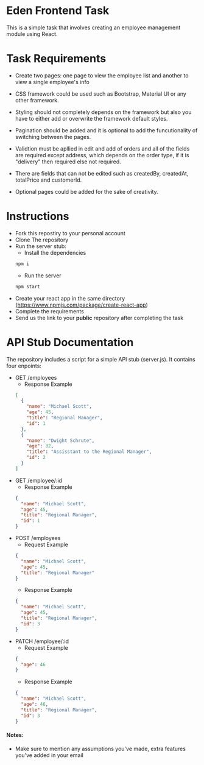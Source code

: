 # Eden Frontend Task
This is a simple task that involves creating an employee management module using React. 


# Task Requirements
* Create two pages: one page to view the employee list and another to view a single employee's info
  
* CSS framework could be used such as Bootstrap, Material UI or any other framework.
  
* Styling should not completely depends on the framework but also you have to either add or overwrite the framework default styles.
  
* Pagination should be added and it is optional to add the funcutionality of switching between the pages.  
  
* Validtion must be apllied in edit and add of orders and all of the fields are required except address, which depends on the order    type, if it is "delivery" then required else not required.
  
* There are fields that can not be edited such as createdBy, createdAt, totalPrice and customerId.
  
* Optional pages could be added for the sake of creativity.
  
# Instructions
* Fork this repostiry to your personal account
* Clone The repository
* Run the server stub:
  - Install the dependencies
  ```bash
  npm i
  ```
  - Run the server
  ```bash
  npm start
  ```
* Create your react app in the same directory (https://www.npmjs.com/package/create-react-app)
* Complete the requirements
* Send us the link to your **public** repository after completing the task

# API Stub Documentation
The repository includes a script for a simple API stub (server.js). It contains four enpoints:
* GET /employees
  - Response Example
  ```JSON
  [
    {
      "name": "Michael Scott",
      "age": 45,
      "title": "Regional Manager",
      "id": 1
    },
    {
      "name": "Dwight Schrute",
      "age": 32,
      "title": "Assisstant to the Regional Manager",
      "id": 2
    }
  ]
  ```
* GET /employee/:id
  - Response Example
  ```JSON
  {
    "name": "Michael Scott",
    "age": 45,
    "title": "Regional Manager",
    "id": 1
  }
  ```
* POST /employees
  - Request Example
  ```JSON
  {
    "name": "Michael Scott",
    "age": 45,
    "title": "Regional Manager"
  }
  ```
  - Response Example
  ```JSON
  {
    "name": "Michael Scott",
    "age": 45,
    "title": "Regional Manager",
    "id": 3
  }
  ```
* PATCH /employee/:id
  - Request Example
  ```JSON
  {
    "age": 46
  }
  ```
  - Response Example
  ```JSON
  {
    "name": "Michael Scott",
    "age": 46,
    "title": "Regional Manager",
    "id": 3
  }
  ```




#### Notes: #### 
* Make sure to mention any assumptions you've made, extra features you've added in your email

